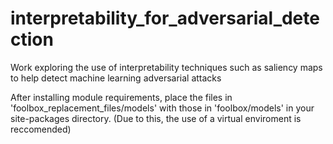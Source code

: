 # interpretability_for_adversarial_detection
Work exploring the use of interpretability techniques such as saliency maps to help detect machine learning adversarial attacks

After installing module requirements, place the files in 'foolbox_replacement_files/models' with those in 'foolbox/models' in your site-packages directory. (Due to this, the use of a virtual enviroment is reccomended)

